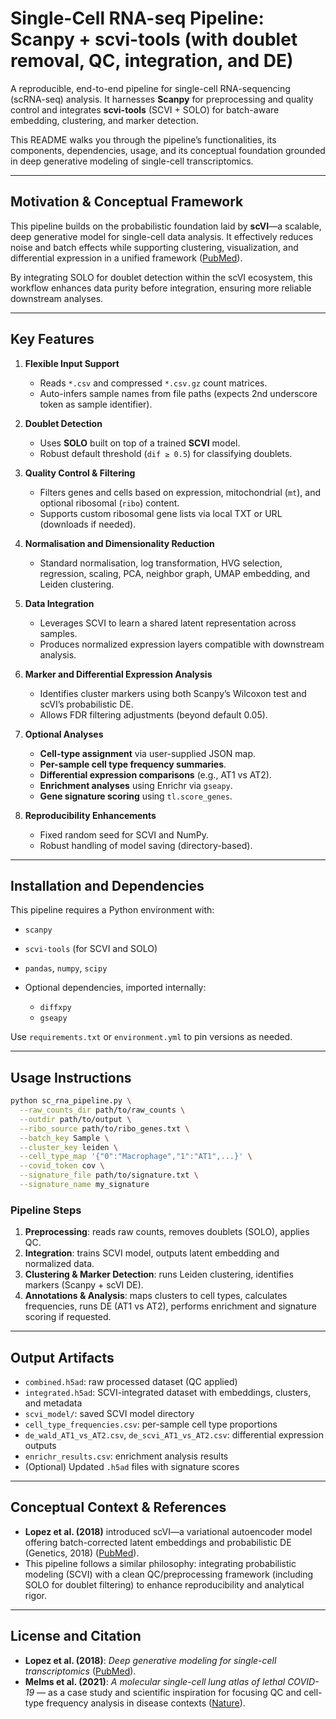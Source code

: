# Single-Cell RNA-seq Pipeline: Scanpy + scvi-tools (with doublet removal, QC, integration, and DE)

A reproducible, end-to-end pipeline for single-cell RNA-sequencing (scRNA-seq) analysis. It harnesses **Scanpy** for preprocessing and quality control and integrates **scvi-tools** (SCVI + SOLO) for batch-aware embedding, clustering, and marker detection.

This README walks you through the pipeline’s functionalities, its components, dependencies, usage, and its conceptual foundation grounded in deep generative modeling of single-cell transcriptomics.

---

## Motivation & Conceptual Framework

This pipeline builds on the probabilistic foundation laid by **scVI**—a scalable, deep generative model for single-cell data analysis. It effectively reduces noise and batch effects while supporting clustering, visualization, and differential expression in a unified framework ([PubMed][1]).

By integrating SOLO for doublet detection within the scVI ecosystem, this workflow enhances data purity before integration, ensuring more reliable downstream analyses.

---

## Key Features

1. **Flexible Input Support**

   * Reads `*.csv` and compressed `*.csv.gz` count matrices.
   * Auto-infers sample names from file paths (expects 2nd underscore token as sample identifier).

2. **Doublet Detection**

   * Uses **SOLO** built on top of a trained **SCVI** model.
   * Robust default threshold (`dif ≥ 0.5`) for classifying doublets.

3. **Quality Control & Filtering**

   * Filters genes and cells based on expression, mitochondrial (`mt`), and optional ribosomal (`ribo`) content.
   * Supports custom ribosomal gene lists via local TXT or URL (downloads if needed).

4. **Normalisation and Dimensionality Reduction**

   * Standard normalisation, log transformation, HVG selection, regression, scaling, PCA, neighbor graph, UMAP embedding, and Leiden clustering.

5. **Data Integration**

   * Leverages SCVI to learn a shared latent representation across samples.
   * Produces normalized expression layers compatible with downstream analysis.

6. **Marker and Differential Expression Analysis**

   * Identifies cluster markers using both Scanpy’s Wilcoxon test and scVI’s probabilistic DE.
   * Allows FDR filtering adjustments (beyond default 0.05).

7. **Optional Analyses**

   * **Cell-type assignment** via user-supplied JSON map.
   * **Per-sample cell type frequency summaries**.
   * **Differential expression comparisons** (e.g., AT1 vs AT2).
   * **Enrichment analyses** using Enrichr via `gseapy`.
   * **Gene signature scoring** using `tl.score_genes`.

8. **Reproducibility Enhancements**

   * Fixed random seed for SCVI and NumPy.
   * Robust handling of model saving (directory-based).

---

## Installation and Dependencies

This pipeline requires a Python environment with:

* `scanpy`
* `scvi-tools` (for SCVI and SOLO)
* `pandas`, `numpy`, `scipy`
* Optional dependencies, imported internally:

  * `diffxpy`
  * `gseapy`

Use `requirements.txt` or `environment.yml` to pin versions as needed.

---

## Usage Instructions

```bash
python sc_rna_pipeline.py \
  --raw_counts_dir path/to/raw_counts \
  --outdir path/to/output \
  --ribo_source path/to/ribo_genes.txt \
  --batch_key Sample \
  --cluster_key leiden \
  --cell_type_map '{"0":"Macrophage","1":"AT1",...}' \
  --covid_token cov \
  --signature_file path/to/signature.txt \
  --signature_name my_signature
```

### Pipeline Steps

1. **Preprocessing**: reads raw counts, removes doublets (SOLO), applies QC.
2. **Integration**: trains SCVI model, outputs latent embedding and normalized data.
3. **Clustering & Marker Detection**: runs Leiden clustering, identifies markers (Scanpy + scVI DE).
4. **Annotations & Analysis**: maps clusters to cell types, calculates frequencies, runs DE (AT1 vs AT2), performs enrichment and signature scoring if requested.

---

## Output Artifacts

* `combined.h5ad`: raw processed dataset (QC applied)
* `integrated.h5ad`: SCVI-integrated dataset with embeddings, clusters, and metadata
* `scvi_model/`: saved SCVI model directory
* `cell_type_frequencies.csv`: per-sample cell type proportions
* `de_wald_AT1_vs_AT2.csv`, `de_scvi_AT1_vs_AT2.csv`: differential expression outputs
* `enrichr_results.csv`: enrichment analysis results
* (Optional) Updated `.h5ad` files with signature scores

---

## Conceptual Context & References

* **Lopez et al. (2018)** introduced scVI—a variational autoencoder model offering batch-corrected latent embeddings and probabilistic DE (Genetics, 2018) ([PubMed][1]).
* This pipeline follows a similar philosophy: integrating probabilistic modeling (SCVI) with a clean QC/preprocessing framework (including SOLO for doublet filtering) to enhance reproducibility and analytical rigor.

---

## License and Citation

* **Lopez et al. (2018)**: *Deep generative modeling for single-cell transcriptomics* ([PubMed][1]).
* **Melms et al. (2021)**: *A molecular single-cell lung atlas of lethal COVID-19* — as a case study and scientific inspiration for focusing QC and cell-type frequency analysis in disease contexts ([Nature][2]).

[1]: https://pubmed.ncbi.nlm.nih.gov/30504886/?utm_source=chatgpt.com "Deep generative modeling for single-cell transcriptomics"
[2]: https://www.nature.com/articles/s41586-021-03569-1 "A molecular single-cell lung atlas of lethal COVID-19 | Nature"